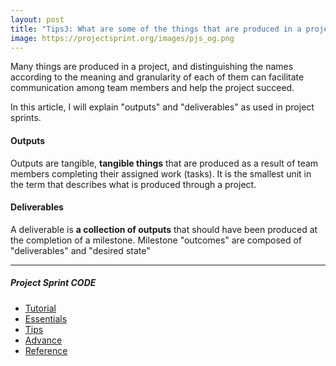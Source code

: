```yaml
---
layout: post
title: "Tips3: What are some of the things that are produced in a project（outputs/deliverables）"
image: https://projectsprint.org/images/pjs_og.png
---
```


Many things are produced in a project, and distinguishing the names according to the meaning and granularity of each of them can facilitate communication among team members and help the project succeed.

In this article, I will explain "outputs" and "deliverables" as used in project sprints.

#### Outputs
Outputs are tangible, **tangible things** that are produced as a result of team members completing their assigned work (tasks). It is the smallest unit in the term that describes what is produced through a project.


#### Deliverables
A deliverable is **a collection of outputs** that should have been produced at the completion of a milestone. Milestone "outcomes" are composed of "deliverables" and "desired state"

---

##### Project Sprint CODE
- [Tutorial](../tutorial/index.md)
- [Essentials](../essentials.md)
- [Tips](../tips/index.md)
- [Advance](../advance.md)
- [Reference](../reference.md)
